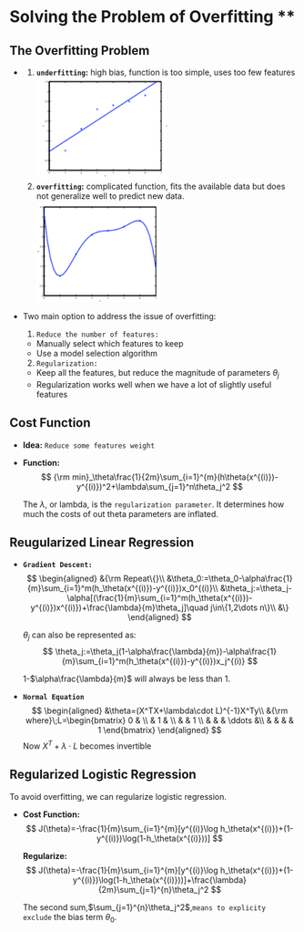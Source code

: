 

# Solving the Problem of Overfitting **

## **The Overfitting Problem**

* 
  1. **`underfitting`:** high bias, function is too simple, uses too few features
    ![](https://raw.githubusercontent.com/Achilles-10/machine_learning/master/Notes/imgs/spo/spo_1.png)
  2. **`overfitting`:** complicated function, fits the available data but does not generalize well to predict new data.
      ![](https://raw.githubusercontent.com/Achilles-10/machine_learning/master/Notes/imgs/spo/spo_2.png)


* Two main option to address the issue of overfitting:
  1. `Reduce the number of features:`
   * Manually select which features to keep
   * Use a model selection algorithm
  
  2. `Regularization:`
   * Keep all the features, but reduce the magnitude of parameters $\theta_j$
   * Regularization works well when we have a lot of slightly useful features

## **Cost Function**

* **Idea:** `Reduce some features weight`

* **Function:**
  $$ {\rm min}_\theta\frac{1}{2m}\sum_{i=1}^{m}(h\theta(x^{(i)})-y^{(i)})^2+\lambda\sum_{j=1}^n\theta_j^2 $$

  The $\lambda$, or lambda, is the `regularization parameter`. It determines how much the costs of out theta parameters are inflated.

## **Reugularized Linear Regression**

* **`Gradient Descent:`**
  $$ \begin{aligned}
     &{\rm Repeat\{}\\
     &\theta_0:=\theta_0-\alpha\frac{1}{m}\sum_{i=1}^m(h_\theta(x^{(i)})-y^{(i)})x_0^{(i)}\\
     &\theta_j:=\theta_j-\alpha[(\frac{1}{m}\sum_{i=1}^m(h_\theta(x^{(i)})-y^{(i)})x^{(i)})+\frac{\lambda}{m}\theta_j]\quad j\in\{1,2\dots n\}\\
     &\}
  \end{aligned} $$

  $\theta_j$ can also be represented as:
  $$ \theta_j:=\theta_j(1-\alpha\frac{\lambda}{m})-\alpha\frac{1}{m}\sum_{i=1}^m(h_\theta(x^{(i)})-y^{(i)})x_j^{(i)} $$

  1-$\alpha\frac{\lambda}{m}$ will always be less than 1.

* **`Normal Equation`**
  $$ \begin{aligned}
     &\theta=(X^TX+\lambda\cdot L)^{-1}X^Ty\\
     &{\rm where}\;L=\begin{bmatrix}
  ​      0 & \\
  ​        & 1 & \\
  ​        &   & 1 \\
  ​        &   &   & \ddots &\\
  ​        &   &   &   & 1
     \end{bmatrix}
  \end{aligned} $$
  Now $X^T+\lambda\cdot L$ becomes invertible

## **Regularized Logistic Regression**

To avoid overfitting, we can regularize logistic regression.

* **Cost Function:**
  $$ J(\theta)=-\frac{1}{m}\sum_{i=1}^{m}[y^{(i)}\log h_\theta(x^{(i)})+(1-y^{(i)})\log(1-h_\theta(x^{(i)}))] $$

  **Regularize:**
  $$ J(\theta)=-\frac{1}{m}\sum_{i=1}^{m}[y^{(i)}\log h_\theta(x^{(i)})+(1-y^{(i)})\log(1-h_\theta(x^{(i)}))]+\frac{\lambda}{2m}\sum_{j=1}^{n}\theta_j^2 $$

  The second sum,$\sum_{j=1}^{n}\theta_j^2$,`means to explicity exclude` the bias term $\theta_0$.